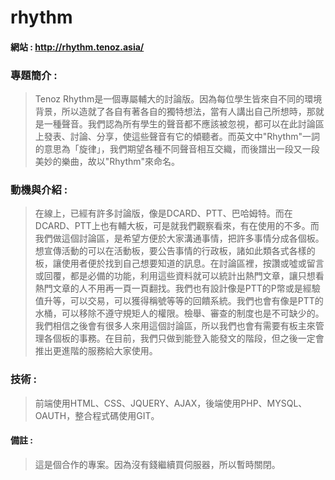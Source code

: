 # rhythm
#### 網站 :  http://rhythm.tenoz.asia/

### 專題簡介 :
> Tenoz Rhythm是一個專屬輔大的討論版。因為每位學生皆來自不同的環境背景，所以造就了各自有著各自的獨特想法，當有人講出自己所想時，那就是一種聲音。我們認為所有學生的聲音都不應該被忽視，都可以在此討論區上發表、討論、分享，使這些聲音有它的傾聽者。而英文中"Rhythm"一詞的意思為「旋律」，我們期望各種不同聲音相互交織，而後譜出一段又一段美妙的樂曲，故以"Rhythm"來命名。

### 動機與介紹 : 
>在線上，已經有許多討論版，像是DCARD、PTT、巴哈姆特。而在DCARD、PTT上也有輔大板，可是就我們觀察看來，有在使用的不多。而我們做這個討論區，是希望方便於大家溝通事情，把許多事情分成各個板。想宣傳活動的可以在活動板，要公告事情的行政板，諸如此類各式各樣的板，讓使用者便於找到自己想要知道的訊息。在討論區裡，按讚或噓或留言或回覆，都是必備的功能，利用這些資料就可以統計出熱門文章，讓只想看熱門文章的人不用再一頁一頁翻找。我們也有設計像是PTT的P幣或是經驗值升等，可以交易，可以獲得稱號等等的回饋系統。我們也會有像是PTT的水桶，可以移除不遵守規矩人的權限。檢舉、審查的制度也是不可缺少的。我們相信之後會有很多人來用這個討論區，所以我們也會有需要有板主來管理各個板的事務。在目前，我們只做到能登入能發文的階段，但之後一定會推出更進階的服務給大家使用。

### 技術 : 
>前端使用HTML、CSS、JQUERY、AJAX，後端使用PHP、MYSQL、OAUTH，整合程式碼使用GIT。

#### 備註 : 
>這是個合作的專案。因為沒有錢繼續買伺服器，所以暫時關閉。
